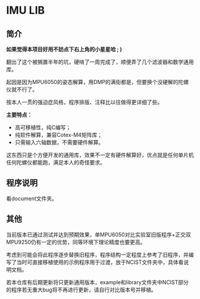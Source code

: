 # IMU LIB

## 简介

**如果觉得本项目好用不妨点下右上角的小星星哈 ; )**

翻出了这个被搁置半年的坑，硬啃了一周完成了，顺便弄了几个滤波器和数学通用库。

起因是因为MPU6050的姿态解算，用DMP的满街都是，但要换个没硬解的陀螺仪就不行了。

按本人一贯的强迫症风格，程序排版、注释比以往做得更详细了些。

**主要特点：**

- 高可移植性，纯C编写；
- 纯软件解算，兼容Cotex-M4矩阵库；
- 只需输入六轴数据，不需要硬件解算。

这东西只是个方便开发的通用库，效果不一定有硬件解算好，优点就是任何单片机任何陀螺仪都能跑，满足本人的奇怪要求。



## 程序说明

看document文件夹。



## 其他

当前版本已通过测试并达到预期效果，单MPU6050对比实验室旧版程序+正交双MPU9250仍有一定的优势，同等环境下理论精度也要更高。

考虑到可能会将此程序逐步替换旧程序，程序结构一定程度上参考了旧程序，并编写了当时可直接移植使用的示例程序用于过渡，放于NCIST文件夹中，具体看说明文档。

若本仓库有后期更新将只更新通用版本，example和library文件夹中NCIST部分的程序若无重大bug将不再进行更新，请自行对比版本号并移植。
